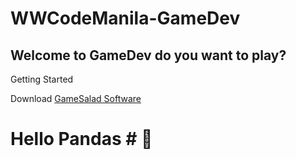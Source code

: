 # WWCodeManila-GameDev

## Welcome to GameDev do you want to play?	

Getting Started 

Download [GameSalad Software](https://gamesalad.com/download/) 

# Hello Pandas # :panda_face: